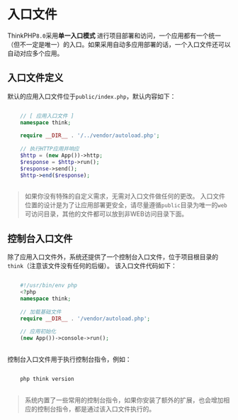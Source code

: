 # 入口文件

ThinkPHP`8.0`采用**单一入口模式** 进行项目部署和访问，一个应用都有一个统一（但不一定是唯一）的入口。如果采用自动多应用部署的话，一个入口文件还可以自动对应多个应用。
## 入口文件定义
默认的应用入口文件位于`public/index.php`，默认内容如下：
```php

    // [ 应用入口文件 ]
    namespace think;
    
    require __DIR__ . '/../vendor/autoload.php';
    
    // 执行HTTP应用并响应
    $http = (new App())->http;
    $response = $http->run();
    $response->send();
    $http->end($response);
    

```
> 如果你没有特殊的自定义需求，无需对入口文件做任何的更改。
> 入口文件位置的设计是为了让应用部署更安全，请尽量遵循`public`目录为唯一的`web`可访问目录，其他的文件都可以放到非WEB访问目录下面。
## 控制台入口文件
除了应用入口文件外，系统还提供了一个控制台入口文件，位于项目根目录的`think`（注意该文件没有任何的后缀）。
该入口文件代码如下：
```php

    #!/usr/bin/env php
    <?php
    namespace think;
    
    // 加载基础文件
    require __DIR__ . '/vendor/autoload.php';
    
    // 应用初始化
    (new App())->console->run();
    

```
控制台入口文件用于执行控制台指令，例如：
```php

    php think version
    

```
> 系统内置了一些常用的控制台指令，如果你安装了额外的扩展，也会增加相应的控制台指令，都是通过该入口文件执行的。
